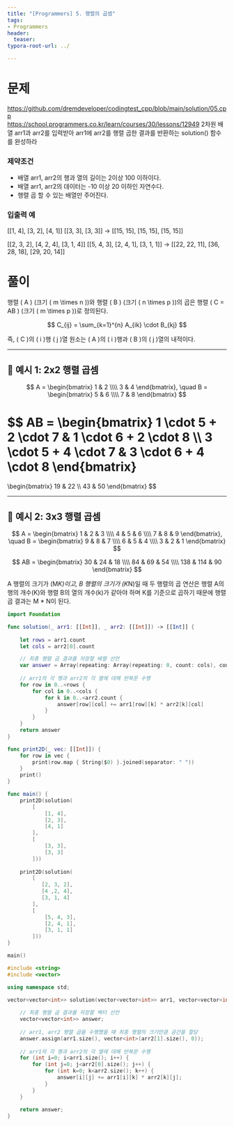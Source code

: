 ```yaml
---
title: "[Programmers] 5. 행렬의 곱셈"
tags: 
- Programmers
header: 
  teaser: 
typora-root-url: ../

---
```


<!-- <img src="/assets/img/2025-05-08-[UIKit]-tableView2/1.png" alt="1" width="50%"> -->

<!-- <img src="{{ '/assets/img/2025-05-08-[UIKit]-tableView2/1.png' | relative_url }}" alt="이미지" width="30%"> -->

# 문제
https://github.com/dremdeveloper/codingtest_cpp/blob/main/solution/05.cpp  
https://school.programmers.co.kr/learn/courses/30/lessons/12949
2차원 배열 arr1과 arr2를 입력받아 arr1에 arr2를 행렬 곱한 결과를 반환하는 solution() 함수를 완성하라

### 제약조건
- 배열 arr1, arr2의 행과 열의 길이는 2이상 100 이하이다.
- 배열 arr1, arr2의 데이터는 -10 이상 20 이하인 자연수다.
- 행렬 곱 할 수 있는 배열만 주어진다.

### 입출력 예
[[1, 4], [3, 2], [4, 1]] 
[[3, 3], [3, 3]]
-> [[15, 15], [15, 15], [15, 15]]

[[2, 3, 2], [4, 2, 4], [3, 1, 4]]
[[5, 4, 3], [2, 4, 1], [3, 1, 1]]
-> [[22, 22, 11], [36, 28, 18], [29, 20, 14]]

# 풀이
행렬 \( A \) (크기 \( m \times n \))와 행렬 \( B \) (크기 \( n \times p \))의 곱은 행렬 \( C = AB \) (크기 \( m \times p \))로 정의된다.

$$
C_{ij} = \sum_{k=1}^{n} A_{ik} \cdot B_{kj}
$$

즉, \( C \)의 \( i \)행 \( j \)열 원소는 \( A \)의 \( i \)행과 \( B \)의 \( j \)열의 내적이다.

---

## 🔢 예시 1: 2x2 행렬 곱셈

$$
A =
\begin{bmatrix}
1 & 2 \\\\
3 & 4
\end{bmatrix},
\quad
B =
\begin{bmatrix}
5 & 6 \\\\
7 & 8
\end{bmatrix}
$$

$$
AB =
\begin{bmatrix}
1 \cdot 5 + 2 \cdot 7 & 1 \cdot 6 + 2 \cdot 8 \\\\
3 \cdot 5 + 4 \cdot 7 & 3 \cdot 6 + 4 \cdot 8
\end{bmatrix}
=
\begin{bmatrix}
19 & 22 \\\\
43 & 50
\end{bmatrix}
$$

---

## 🔢 예시 2: 3x3 행렬 곱셈

$$
A =
\begin{bmatrix}
1 & 2 & 3 \\\\
4 & 5 & 6 \\\\
7 & 8 & 9
\end{bmatrix},
\quad
B =
\begin{bmatrix}
9 & 8 & 7 \\\\
6 & 5 & 4 \\\\
3 & 2 & 1
\end{bmatrix}
$$

$$
AB =
\begin{bmatrix}
30 & 24 & 18 \\\\
84 & 69 & 54 \\\\
138 & 114 & 90
\end{bmatrix}
$$


A 행렬의 크기가 (M*K)이고, B 행렬의 크기가 (K*N)일 때 두 행렬의 곱 연산은 행렬 A의 행의 개수(K)와 행렬 B의 열의 개수(k)가 같아야 하며 K를 기준으로 곱하기 때문에 행렬 곱 결과는 M * N이 된다.

```swift
import Foundation

func solution(_ arr1: [[Int]], _ arr2: [[Int]]) -> [[Int]] {
    
    let rows = arr1.count
    let cols = arr2[0].count

    // 최종 행렬 곱 결과를 저장할 배열 선언
    var answer = Array(repeating: Array(repeating: 0, count: cols), count: rows)
    
    // arr1의 각 행과 arr2의 각 열에 대해 반복문 수행
    for row in 0..<rows {
        for col in 0..<cols {
            for k in 0..<arr2.count {
                answer[row][col] += arr1[row][k] * arr2[k][col]
            }
        }
    }        
    return answer
}

func print2D(_ vec: [[Int]]) {
    for row in vec {
        print(row.map { String($0) }.joined(separator: " "))
    }
    print()
}

func main() {
    print2D(solution(
        [
            [1, 4],
            [2, 3],
            [4, 1]
        ],
        [
            [3, 3],
            [3, 3]
        ]))
    
    print2D(solution(
        [
           [2, 3, 2],
           [4 ,2, 4],
           [3, 1, 4]
        ],
        [
            [5, 4, 3],
            [2, 4, 1],
            [3, 1, 1]
        ]))
}

main()
```

```c++
#include <string>
#include <vector>

using namespace std;

vector<vector<int>> solution(vector<vector<int>> arr1, vector<vector<int>> arr2) {
    
    // 최종 행렬 곱 결과를 저장할 벡터 선언
    vector<vector<int>> answer;
    
    // arr1, arr2 행렬 곱을 수행했을 때 최종 행렬의 크기만큼 공간을 할당
    answer.assign(arr1.size(), vector<int>(arr2[1].size(), 0));
    
    // arr1의 각 행과 arr2의 각 열에 대해 반복문 수행
    for (int i=0; i<arr1.size(); i++) {
        for (int j=0; j<arr2[0].size(); j++) {
            for (int k=0; k<arr2.size(); k++) {
                answer[i][j] += arr1[i][k] * arr2[k][j];
            }
        }
    }
    
    return answer;
}
```